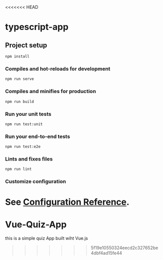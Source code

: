 <<<<<<< HEAD
# typescript-app

## Project setup
```
npm install
```

### Compiles and hot-reloads for development
```
npm run serve
```

### Compiles and minifies for production
```
npm run build
```

### Run your unit tests
```
npm run test:unit
```

### Run your end-to-end tests
```
npm run test:e2e
```

### Lints and fixes files
```
npm run lint
```

### Customize configuration
See [Configuration Reference](https://cli.vuejs.org/config/).
=======
# Vue-Quiz-App
this is  a simple quiz App built wiht Vue.js  
>>>>>>> 5f19e10550324eecd2c327652be4dbf4ad15fe44

